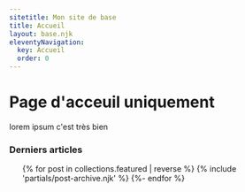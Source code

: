 ```yaml
---
sitetitle: Mon site de base
title: Accueil
layout: base.njk
eleventyNavigation:
  key: Accueil
  order: 0
---
```


<h1>Page d'acceuil uniquement</h1>

lorem ipsum c'est très bien

### Derniers articles

<div class="featured__front">
<ul role="list" class="article__list">
    {% for post in collections.featured | reverse %}
        {% include 'partials/post-archive.njk' %}
    {%- endfor %}
</ul>
</div>
